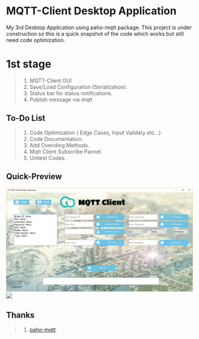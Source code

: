 # MQTT-Client Desktop Application
My 3rd Desktop Application using paho-mqtt package.
This project is under construction so this is a quick snapshot of the code which works
but still need code optimization.

# 1st stage
>1. MQTT-Client GUI
>2. Save/Load Configuration (Serialization).
>3. Status bar for status notifications.
>4. Publish message via mqtt


## To-Do List
>1. Code Optimization ( Edge Cases, Input Validaty etc...)
>2. Code Documentation.
>3. Add Overiding Methods.
>4. Mqtt Client Subscribe Pannel.
>5. Unitest Codes.


## Quick-Preview
<img src="https://github.com/natylaza89/MQTT_Client/blob/master/mqtt_gui.png">
<img src="https://github.com/natylaza89/MQTT_Client/blob/master/publish.gif">

## Thanks
>1. <a href="https://github.com/eclipse/paho.mqtt.python">paho-mqtt</a>.
